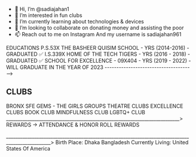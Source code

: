 - 👋 Hi, I’m @sadiajahan1
- 👀 I’m interested in fun clubs 
- 🌱 I’m currently learning about technologies & devices 
- 💞️ I’m looking to collaborate on donating money and assisting the poor
- 📫 Reach out to me on Instagram And my username is sadiajahan961 

<!---
sadiajahan1/sadiajahan1 is a ✨ special ✨ repository because its `README.md` (this file) appears on your GitHub profile.
You can click the Preview link to take a look at your changes.
--->
EDUCATIONS
P.S.53X THE BASHEER QUISIM SCHOOL - YRS (2014-2016) - GRADUATED ✅ 
I.S.339X HOME OF THE TECH TIGERS  - YRS (2016 - 2018) - GRADUATED ✅ 
SCHOOL FOR EXCELLENCE - 09X404    - YRS (2019 - 2022) - WILL GRADUATE IN THE YEAR OF 2023 
-------------------------------------->

CLUBS
-----
BRONX SFE GEMS - THE GIRLS GROUPS
THEATRE CLUBS
EXCELLENCE CLUBS
BOOK CLUB
MINDFULNESS CLUB
LGBTQ+ CLUB
__________________________________________________________________________>
REWARDS ->
ATTENDANCE & HONOR ROLL REWARDS 




_________________________________________________________________________________________________>
Birth Place: Dhaka Bangladesh
Currently Living: United States Of America
